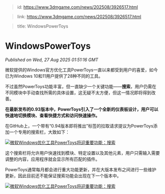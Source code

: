 > id: https://www.3dmgame.com/news/202508/3926517.html

> link: https://www.3dmgame.com/news/202508/3926517.html

> title: WindowsPowerToys

# WindowsPowerToys
_Published on Wed, 27 Aug 2025 01:51:16 GMT_

微软提供的Windows官方优化工具PowerToys一直以来都受到用户的喜爱，如今已为Windows 10和11用户提供了28种不同的工具。

不过虽然PowerToys功能丰富，但一直缺少一个关键功能——**搜索**，用户仍需在不同模块中手动查找所需的具体设置，这无疑不太方便，但这一情况即将得到改善。

**在最新发布的0.93版本中，PowerToys引入了一个全新的仪表板设计，用户可以快速地切换模块、查看快捷方式和访问快速操作。**

在GitHub上，一个带有“0.94版本即将推出”标签的拉取请求提议为PowerToys添加一个专用的搜索栏，大致如下：

[![微软Windows优化工具PowerToys将迎重要功能：搜索](https://img.3dmgame.com/uploads/images/xiaz/20250827/1756259453_939074.png)](https://img1.mydrivers.com/img/20250826/7718f521-f6ef-4490-b386-1ab73fbfde52.png)

这个搜索栏将允许用户快速找到模块、特定设置以及其他元素，用户只需输入需要调整的内容，应用程序就会显示所有匹配的插件。

PowerToys通常每月都会进行重大功能更新，并在大版本发布之间进行一些维护更新，因此目前还不能保证搜索功能会出现在下一个版本中。

[![微软Windows优化工具PowerToys将迎重要功能：搜索](https://img.3dmgame.com/uploads/images/xiaz/20250827/1756259453_945373.jpg)](https://img1.mydrivers.com/img/20250826/0ee15d9792744484824f4d992cc73adc.jpg)
